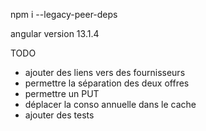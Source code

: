 npm i --legacy-peer-deps

angular version 13.1.4

TODO

- ajouter des liens vers des fournisseurs
- permettre la séparation des deux offres
- permettre un PUT
- déplacer la conso annuelle dans le cache
- ajouter des tests